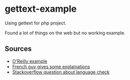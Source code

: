 # gettext-example
Using gettext for php project.

Found a lot of things on the web but no working example.

## Sources

 -  [O'Reilly example](http://www.onlamp.com/pub/a/php/2002/06/13/php.html)
 -  [French guy gives some explainations](http://tassedecafe.org/fr/internationaliser-site-web-php-gettext-2878)
 -  [Stackoverflow question about language check](http://stackoverflow.com/questions/18366381/check-if-gettext-language-is-available)
